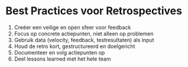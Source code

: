 # Best Practices voor Retrospectives

1. Creëer een veilige en open sfeer voor feedback
2. Focus op concrete actiepunten, niet alleen op problemen
3. Gebruik data (velocity, feedback, testresultaten) als input
4. Houd de retro kort, gestructureerd en doelgericht
5. Documenteer en volg actiepunten op
6. Deel lessons learned met het hele team
